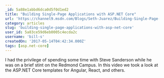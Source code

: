 ```yaml
---
_id: 5a88e1abbd6dca0d5f0d1ed2
title: "Building Single-Page Applications with ASP.NET Core"
url: 'https://channel9.msdn.com/Blogs/Seth-Juarez/Building-Single-Page-Applications-with-ASPNET-Core'
category: articles
slug: 'building-single-page-applications-with-asp-net-core'
user_id: 5a83ce59d6eb0005c4ecda2c
username: 'bill-s'
createdOn: '2017-05-14T04:42:34.000Z'
tags: [asp.net-core]
---
```


I had the privilege of spending some time with Steve Sanderson while he was on a brief stint on the Redmond Campus. In this video we took a look at the ASP.NET Core templates for Angular, React, and others.
